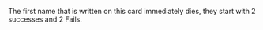 The first name that is written on this card immediately dies, they start with 2 successes and 2 Fails. 